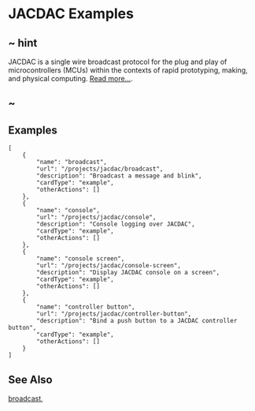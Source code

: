 # JACDAC Examples

## ~ hint

JACDAC  is a single wire broadcast protocol for the plug and play of microcontrollers (MCUs) within the contexts of rapid prototyping, making, and physical computing. [Read more...](https://jacdac.org/).

## ~

## Examples

```codecard
[
    {
        "name": "broadcast",
        "url": "/projects/jacdac/broadcast",
        "description": "Broadcast a message and blink",
        "cardType": "example",
        "otherActions": []
    },
    {
        "name": "console",
        "url": "/projects/jacdac/console",
        "description": "Console logging over JACDAC",
        "cardType": "example",
        "otherActions": []
    },
    {
        "name": "console screen",
        "url": "/projects/jacdac/console-screen",
        "description": "Display JACDAC console on a screen",
        "cardType": "example",
        "otherActions": []
    },
    {
        "name": "controller button",
        "url": "/projects/jacdac/controller-button",
        "description": "Bind a push button to a JACDAC controller button",
        "cardType": "example",
        "otherActions": []
    }
]
```

## See Also

[broadcast](/projects/jacdac/broadcast),
